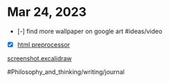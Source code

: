# Mar 24, 2023

- [-] find more wallpaper on google art #ideas/video 
- [x] [html preprocessor](html%20preprocessor.md)

[screenshot.excalidraw](screenshot.excalidraw.md)

#Philosophy_and_thinking/writing/journal